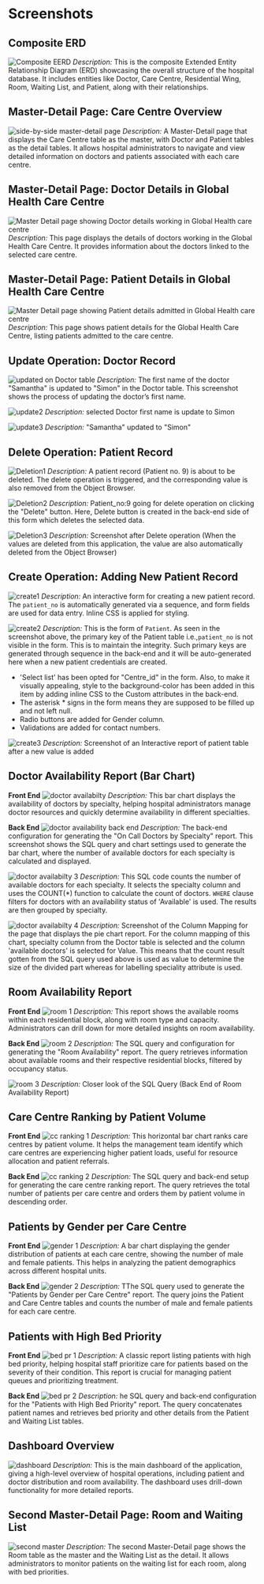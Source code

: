 # Screenshots
## Composite ERD 
![Composite EERD](https://github.com/user-attachments/assets/a755b973-ec2a-47a2-b3e6-93ed93978411)
*Description:* This is the composite Extended Entity Relationship Diagram (ERD) showcasing the overall structure of the hospital database. It includes entities like Doctor, Care Centre, Residential Wing, Room, Waiting List, and Patient, along with their relationships.

## Master-Detail Page: Care Centre Overview
![side-by-side master-detail page](https://github.com/user-attachments/assets/553775e0-58d9-4a9b-ba49-1d3a8f6198db)
*Description:* A Master-Detail page that displays the Care Centre table as the master, with Doctor and Patient tables as the detail tables. It allows hospital administrators to navigate and view detailed information on doctors and patients associated with each care centre.

## Master-Detail Page: Doctor Details in Global Health Care Centre
![Master Detail page showing Doctor details working in Global Health care centre](https://github.com/user-attachments/assets/5df17e8c-48b1-4de1-9ce9-a3a4530f4aae)
*Description:* This page displays the details of doctors working in the Global Health Care Centre. It provides information about the doctors linked to the selected care centre.

## Master-Detail Page: Patient Details in Global Health Care Centre
![Master Detail page showing Patient details admitted in Global Health care centre](https://github.com/user-attachments/assets/f7535bbd-27b4-4f8a-b020-3956d3161c71)
*Description:* This page shows patient details for the Global Health Care Centre, listing patients admitted to the care centre.

## Update Operation: Doctor Record
![updated on Doctor table](https://github.com/user-attachments/assets/dd02ce94-cd42-42e1-8fcb-a72a2e0fdf91)
*Description:* The first name of the doctor "Samantha" is updated to "Simon" in the Doctor table. This screenshot shows the process of updating the doctor’s first name.

![update2](https://github.com/user-attachments/assets/3c17aaae-6796-43e4-b7ab-3eb0d9ef7696)
*Description:*  selected Doctor first name is update to Simon

![update3](https://github.com/user-attachments/assets/087f479c-9d83-4a33-990d-f1583d095202)
*Description:* "Samantha" updated to "Simon"

## Delete Operation: Patient Record
![Deletion1](https://github.com/user-attachments/assets/419ba3a6-36d8-4a24-ad4c-0de89c741b80)
*Description:* A patient record (Patient no. 9) is about to be deleted. The delete operation is triggered, and the corresponding value is also removed from the Object Browser.

![Deletion2](https://github.com/user-attachments/assets/39b8635d-748a-436f-b9ef-b9e110e7fbdb)
*Description:* Patient_no:9 going for delete operation on clicking the "Delete" button. Here, Delete button is created in the back-end side of this form which deletes the selected data. 

![Deletion3](https://github.com/user-attachments/assets/82d0145a-62ea-4c2b-aecf-df543ff60ef6)
*Description:*  Screenshot after Delete operation (When the values are deleted from this application, the value are also automatically deleted from the Object Browser)

## Create Operation: Adding New Patient Record
![create1](https://github.com/user-attachments/assets/f984d301-195d-481c-a3e7-1d04508f0103)
*Description:* An interactive form for creating a new patient record. The `patient_no` is automatically generated via a sequence, and form fields are used for data entry. Inline CSS is applied for styling.

![create2](https://github.com/user-attachments/assets/bd91a1d9-1524-431c-b859-dc3668126b11)
*Description:* This is the form of `Patient`. As seen in the screenshot above, the primary key of the Patient
table i.e.,`patient_no` is not visible in the form. This is to maintain the integrity. Such primary
keys are generated through sequence in the back-end and it will be auto-generated here when
a new patient credentials are created.
- 'Select list' has been opted for "Centre_id" in the form. Also, to make it visually appealing,
style to the background-color has been added in this item by adding inline CSS to the Custom
attributes in the back-end.
- The asterisk * signs in the form means they are supposed to be filled up and not left null.
- Radio buttons are added for Gender column.
- Validations are added for contact numbers.

![create3](https://github.com/user-attachments/assets/b48e30fd-b714-4b34-b5d5-4e634f2d23af)
*Description:* Screenshot of an Interactive report of patient table after a new value is added

## Doctor Availability Report (Bar Chart)
**Front End**
![doctor availabilty](https://github.com/user-attachments/assets/ae138999-420d-4d43-bc32-ddd34768ebb7)
*Description:* This bar chart displays the availability of doctors by specialty, helping hospital administrators manage doctor resources and quickly determine availability in different specialties.

**Back End**
![doctor availability back end](https://github.com/user-attachments/assets/802da098-e04a-4cb3-8ac5-8c32b4c50a30)
*Description:* The back-end configuration for generating the "On Call Doctors by Specialty" report. This screenshot shows the SQL query and chart settings used to generate the bar chart, where the number of available doctors for each specialty is calculated and displayed.

![doctor availabilty 3](https://github.com/user-attachments/assets/b0e9dfdb-123b-431b-b323-cee27d998bea)
*Description:* This SQL code counts the number of available doctors for each specialty. It selects the
specialty column and uses the COUNT(*) function to calculate the count of doctors. `WHERE` clause filters for doctors with an availability status of 'Available' is used. The results are then grouped by specialty.

![doctor availabilty 4](https://github.com/user-attachments/assets/59c26508-8094-40d8-885c-dca08b6004fc)
*Description:* Screenshot of the Column Mapping for the page that displays the pie chart report. For the column mapping of this chart, specialty column from the Doctor table is selected and the column 'available doctors' is selected for Value. This means that the count result gotten from the SQL query used above is used as value to determine the size of the divided part whereas for labelling speciality attribute is used. 

## Room Availability Report
**Front End**
![room 1](https://github.com/user-attachments/assets/b295ff6a-ead2-4562-8c54-b9cdaa7bd435)
*Description:* This report shows the available rooms within each residential block, along with room type and capacity. Administrators can drill down for more detailed insights on room availability.

**Back End**
![room 2](https://github.com/user-attachments/assets/c36f73f3-9206-4892-99b0-83a20bbebda6)
*Description:* The SQL query and configuration for generating the "Room Availability" report. The query retrieves information about available rooms and their respective residential blocks, filtered by occupancy status.

![room 3](https://github.com/user-attachments/assets/3590fa35-9f1b-4805-b2c2-1c637848da79)
*Description:* Closer look of the SQL Query (Back End of Room Availability Report)

## Care Centre Ranking by Patient Volume
**Front End**
![cc ranking 1](https://github.com/user-attachments/assets/42be2a67-1e7b-4270-a473-dc9a0b6a2cb9)
*Description:* This horizontal bar chart ranks care centres by patient volume. It helps the management team identify which care centres are experiencing higher patient loads, useful for resource allocation and patient referrals.

**Back End**
![cc ranking 2](https://github.com/user-attachments/assets/d051e119-c4e1-402f-bd1b-b72f70599770)
*Description:* The SQL query and back-end setup for generating the care centre ranking report. The query retrieves the total number of patients per care centre and orders them by patient volume in descending order.

## Patients by Gender per Care Centre
**Front End**
![gender 1](https://github.com/user-attachments/assets/5a737c56-401d-4152-bf15-2fab396c948e)
*Description:* A bar chart displaying the gender distribution of patients at each care centre, showing the number of male and female patients. This helps in analyzing the patient demographics across different hospital units.

**Back End**
![gender 2](https://github.com/user-attachments/assets/ae492bf9-5d1a-4a2d-9572-8faf8f0a970f)
*Description:* TThe SQL query used to generate the "Patients by Gender per Care Centre" report. The query joins the Patient and Care Centre tables and counts the number of male and female patients for each care centre.

## Patients with High Bed Priority
**Front End**
![bed pr 1](https://github.com/user-attachments/assets/72a3b13f-41f3-4cc9-8973-f52a666fdb83)
*Description:* A classic report listing patients with high bed priority, helping hospital staff prioritize care for patients based on the severity of their condition. This report is crucial for managing patient queues and prioritizing treatment.

**Back End**
![bed pr 2](https://github.com/user-attachments/assets/a6ae8b83-d842-430f-bdae-6e2a378ce822)
*Description:* he SQL query and back-end configuration for the "Patients with High Bed Priority" report. The query concatenates patient names and retrieves bed priority and other details from the Patient and Waiting List tables.

## Dashboard Overview
![dashboard](https://github.com/user-attachments/assets/e34c7d16-6392-4330-afc4-4b8afb7e4f89)
*Description:* This is the main dashboard of the application, giving a high-level overview of hospital operations, including patient and doctor distribution and room availability. The dashboard uses drill-down functionality for more detailed reports.

## Second Master-Detail Page: Room and Waiting List
![second master](https://github.com/user-attachments/assets/d8c0685a-7f58-4066-8e3e-19a8213dec64)
*Description:* The second Master-Detail page shows the Room table as the master and the Waiting List as the detail. It allows administrators to monitor patients on the waiting list for each room, along with bed priorities.

